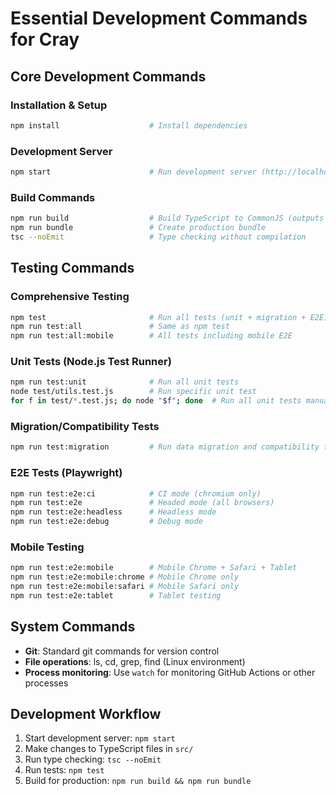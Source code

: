# Essential Development Commands for Cray

## Core Development Commands

### Installation & Setup
```bash
npm install                    # Install dependencies
```

### Development Server
```bash
npm start                      # Run development server (http://localhost:9000)
```

### Build Commands
```bash
npm run build                  # Build TypeScript to CommonJS (outputs to dist/)
npm run bundle                 # Create production bundle
tsc --noEmit                   # Type checking without compilation
```

## Testing Commands

### Comprehensive Testing
```bash
npm test                       # Run all tests (unit + migration + E2E)
npm run test:all               # Same as npm test
npm run test:all:mobile        # All tests including mobile E2E
```

### Unit Tests (Node.js Test Runner)
```bash
npm run test:unit              # Run all unit tests
node test/utils.test.js        # Run specific unit test
for f in test/*.test.js; do node "$f"; done  # Run all unit tests manually
```

### Migration/Compatibility Tests
```bash
npm run test:migration         # Run data migration and compatibility tests
```

### E2E Tests (Playwright)
```bash
npm run test:e2e:ci            # CI mode (chromium only)
npm run test:e2e               # Headed mode (all browsers)
npm run test:e2e:headless      # Headless mode
npm run test:e2e:debug         # Debug mode
```

### Mobile Testing
```bash
npm run test:e2e:mobile        # Mobile Chrome + Safari + Tablet
npm run test:e2e:mobile:chrome # Mobile Chrome only
npm run test:e2e:mobile:safari # Mobile Safari only
npm run test:e2e:tablet        # Tablet testing
```

## System Commands
- **Git**: Standard git commands for version control
- **File operations**: ls, cd, grep, find (Linux environment)
- **Process monitoring**: Use `watch` for monitoring GitHub Actions or other processes

## Development Workflow
1. Start development server: `npm start`
2. Make changes to TypeScript files in `src/`
3. Run type checking: `tsc --noEmit`
4. Run tests: `npm test`
5. Build for production: `npm run build && npm run bundle`